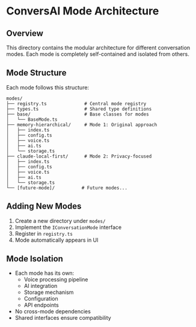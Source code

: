 # ConversAI Mode Architecture

## Overview
This directory contains the modular architecture for different conversation modes. Each mode is completely self-contained and isolated from others.

## Mode Structure

Each mode follows this structure:
```
modes/
├── registry.ts              # Central mode registry
├── types.ts                 # Shared type definitions
├── base/                    # Base classes for modes
│   └── BaseMode.ts
├── memory-hierarchical/     # Mode 1: Original approach
│   ├── index.ts
│   ├── config.ts
│   ├── voice.ts
│   ├── ai.ts
│   └── storage.ts
├── claude-local-first/      # Mode 2: Privacy-focused
│   ├── index.ts
│   ├── config.ts
│   ├── voice.ts
│   ├── ai.ts
│   └── storage.ts
└── [future-mode]/          # Future modes...
```

## Adding New Modes

1. Create a new directory under `modes/`
2. Implement the `IConversationMode` interface
3. Register in `registry.ts`
4. Mode automatically appears in UI

## Mode Isolation

- Each mode has its own:
  - Voice processing pipeline
  - AI integration
  - Storage mechanism
  - Configuration
  - API endpoints
- No cross-mode dependencies
- Shared interfaces ensure compatibility